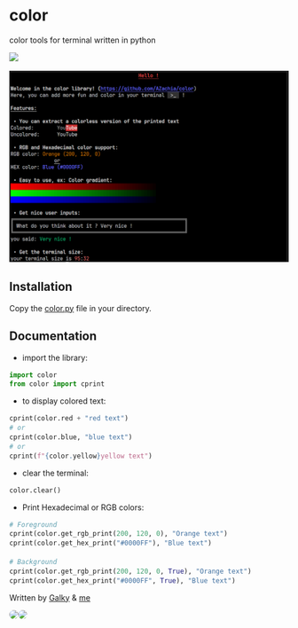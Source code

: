 # color
color tools for terminal written in python

<img src="https://skillicons.dev/icons?i=py&perline=12" />

![image](screenshot.PNG)

## Installation

Copy the [color.py](https://github.com/AZachia/color/blob/main/color.py) file in your directory.

## Documentation

 - import the library:
```python
import color
from color import cprint
```

 - to display colored text:
```python
cprint(color.red + "red text")
# or
cprint(color.blue, "blue text")
# or
cprint(f"{color.yellow}yellow text")
```

 - clear the terminal:

 ```python
color.clear()
```

 - Print Hexadecimal or RGB colors:

```python
# Foreground
cprint(color.get_rgb_print(200, 120, 0), "Orange text")
cprint(color.get_hex_print("#0000FF"), "Blue text")

# Background
cprint(color.get_rgb_print(200, 120, 0, True), "Orange text")
cprint(color.get_hex_print("#0000FF", True), "Blue text")
```



Written by [Galky](https://github.com/Gvlky) & [me](https://github.com/AZachia)

<img src="https://github.com/gvlky.png" width="60px;" style="border-radius:100px"/><img src="https://github.com/AZachia.png" width="60px;" style="border-radius:100px"/>